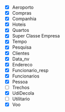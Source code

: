 - [X] Aeroporto
- [X] Compras
- [X] Companhia
- [X] Hoteis
- [X] Quartos
- [X] Super Classe Empresa
- [X] Tempo
- [X] Pesquisa
- [X] Clientes
- [X] Data_nv
- [X] Endereco
- [X] Funcionario_resp
- [X] Funcionarios
- [X] Pessoa
- [ ] Trechos
- [X] UdiDecola
- [ ] Utilitario
- [X] Voo